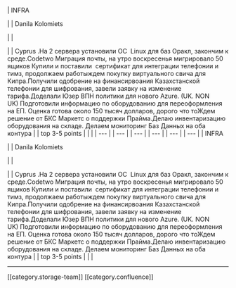 





| INFRA

 | 
| Danila Kolomiets

 | 
| 

 | 
| Cyprus .На 2 сервера установили ОС  Linux для баз Оракл, закончим к среде.Codetwo Миграция почты, на утро воскресенья мигрировало 50 ящиков Купили и поставили  сертификат для интеграции телефонии и тимз, продолжаем работыждем покупку виртуального свича для Кипра.Получили одобрение на финансирвоания Казахстанской телефонии для шифрования, завели заявку на изменение тарифа.Доделали Юзер ВПН политики для нового Аzure. (UK. NON UK) Подготовили информацию по оборудованию для переоформления на ЕП. Оценка готова около 150 тысяч долларов, дорого что тоЖдем решение от БКС Маркетс о поддержки Прайма.Делаю инвентаризацию оборудования на складе. Делаем мониторинг Баз Данных на оба контура | 
| top 3-5 points | 
|  | 
|  --- | 
|  --- | 
|  --- | 
|  --- | 
|  --- | 
|  --- | 
| INFRA

 | 
| Danila Kolomiets

 | 
| 

 | 
| Cyprus .На 2 сервера установили ОС  Linux для баз Оракл, закончим к среде.Codetwo Миграция почты, на утро воскресенья мигрировало 50 ящиков Купили и поставили  сертификат для интеграции телефонии и тимз, продолжаем работыждем покупку виртуального свича для Кипра.Получили одобрение на финансирвоания Казахстанской телефонии для шифрования, завели заявку на изменение тарифа.Доделали Юзер ВПН политики для нового Аzure. (UK. NON UK) Подготовили информацию по оборудованию для переоформления на ЕП. Оценка готова около 150 тысяч долларов, дорого что тоЖдем решение от БКС Маркетс о поддержки Прайма.Делаю инвентаризацию оборудования на складе. Делаем мониторинг Баз Данных на оба контура | 
| top 3-5 points | 
|  | 







*****

[[category.storage-team]] 
[[category.confluence]] 
